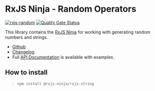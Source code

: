 # RxJS Ninja - Random Operators

[![rxjs-random](https://img.shields.io/npm/v/@rxjs-ninja/rxjs-string?label=rxjs-string)](https://www.npmjs.com/package/@rxjs-ninja/rxjs-random)
[![Quality Gate Status](https://sonarcloud.io/api/project_badges/measure?project=tanepiper_rxjs-primitives&metric=alert_status)](https://sonarcloud.io/dashboard?id=tanepiper_rxjs-primitives)

This library contains the [RxJS Ninja](https://github.com/tanepiper/rxjs-primitives) for working with generating random numbers and strings.

- [Github](https://github.com/tanepiper/rxjs-primitives)
- [Changelog](https://github.com/tanepiper/rxjs-primitives/blob/master/libs/rxjs/string/CHANGELOG.md)
- Full [API Documentation](https://rxjs.ninja/modules/random.html) is available with examples.

## How to install

> `npm install @rxjs-ninja/rxjs-string`
